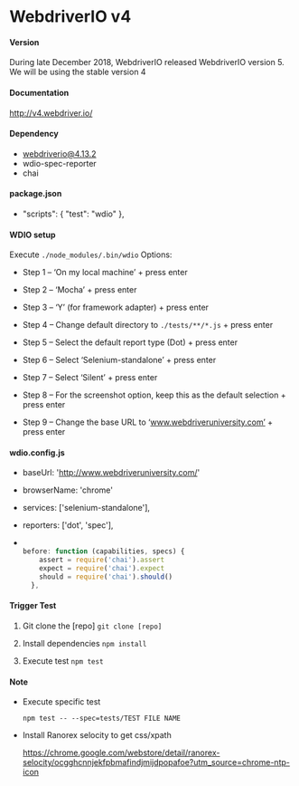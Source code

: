 # WebdriverIO v4

#### Version

During late December 2018, WebdriverIO released WebdriverIO version 5. We will be using the stable version 4

#### Documentation
http://v4.webdriver.io/

#### Dependency
- webdriverio@4.13.2
- wdio-spec-reporter
- chai

#### package.json
- "scripts": { "test": "wdio" },

#### WDIO setup
Execute `./node_modules/.bin/wdio`
Options:
- Step 1 – ‘On my local machine’ + press enter
- Step 2 – ‘Mocha’ + press enter
- Step 3 – ‘Y’ (for framework adapter) + press enter
- Step 4 – Change default directory to `./tests/**/*.js` + press enter
- Step 5 – Select the default report type (Dot) + press enter
- Step 6 – Select ‘Selenium-standalone’ + press enter
- Step 7 – Select ‘Silent’ + press enter

- Step 8 – For the screenshot option, keep this as the default selection + press enter

- Step 9 – Change the base URL to ‘www.webdriveruniversity.com’ + press enter

#### wdio.config.js
- baseUrl: 'http://www.webdriveruniversity.com/'
- browserName: 'chrome'
- services: ['selenium-standalone'],
- reporters: ['dot', 'spec'],

- ```js

  before: function (capabilities, specs) {
      assert = require('chai').assert
      expect = require('chai').expect
      should = require('chai').should()
    },
  ```

#### Trigger Test

  1. Git clone the [repo]
  `git clone [repo]`

  2. Install dependencies
  `npm install`

  3. Execute test
  `npm test`

#### Note

- Execute specific test

  `npm test -- --spec=tests/TEST FILE NAME`

- Install Ranorex selocity to get css/xpath

  https://chrome.google.com/webstore/detail/ranorex-selocity/ocgghcnnjekfpbmafindjmijdpopafoe?utm_source=chrome-ntp-icon